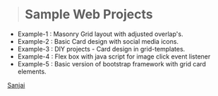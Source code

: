 ># Sample Web Projects        

* Example-1 : Masonry Grid layout with adjusted overlap's.
* Example-2 : Basic Card design with social media icons.
* Example-3 : DIY projects - Card design in grid-templates.
* Example-4 : Flex box with java script for image click event listener 
* Example-5 : Basic version of bootstrap framework with grid card elements. 


[Sanjai](www.vsanjai.com "My personal website")